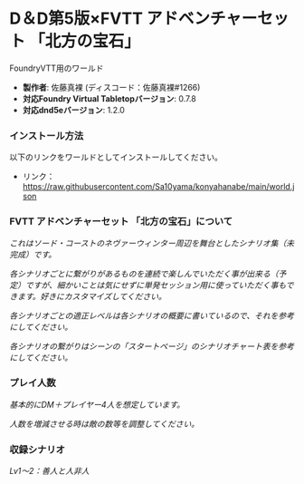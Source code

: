 # D＆D第5版×FVTT アドベンチャーセット 「北方の宝石」

FoundryVTT用のワールド

* **製作者**: 佐藤真裸 (ディスコード：佐藤真裸#1266)
* **対応Foundry Virtual Tabletopバージョン**: 0.7.8
* **対応dnd5eバージョン**: 1.2.0

### インストール方法

以下のリンクをワールドとしてインストールしてください。

* リンク：https://raw.githubusercontent.com/Sa10yama/konyahanabe/main/world.json

### FVTT アドベンチャーセット 「北方の宝石」について
*これはソード・コーストのネヴァーウィンター周辺を舞台としたシナリオ集（未完成）です。*

*各シナリオごとに繋がりがあるものを連続で楽しんでいただく事が出来る（予定）ですが、細かいことは気にせずに単発セッション用に使っていただく事もできます。好きにカスタマイズしてください。*

*各シナリオごとの適正レベルは各シナリオの概要に書いているので、それを参考にしてください。*

*各シナリオの繋がりはシーンの「スタートページ」のシナリオチャート表を参考にしてください。*

### プレイ人数
*基本的にDM＋プレイヤー4人を想定しています。*

*人数を増減させる時は敵の数等を調整してください。*


### 収録シナリオ
*Lv1～2：善人と人非人*
